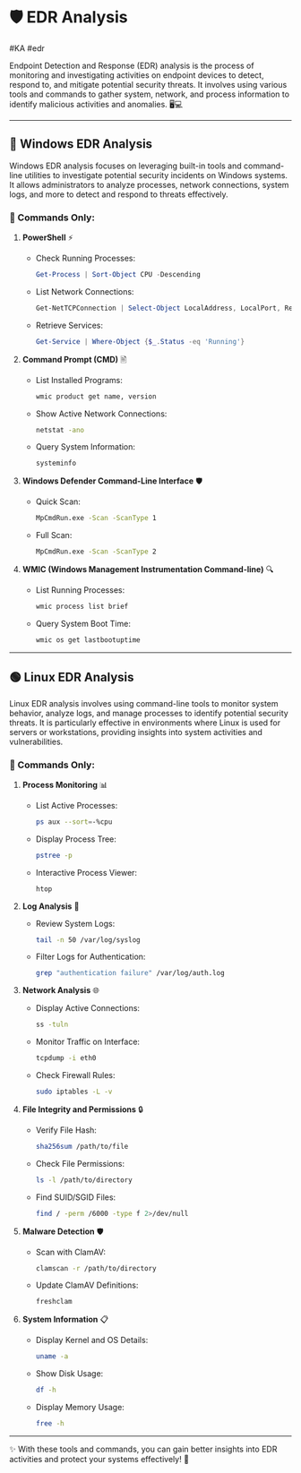 # 🛡️ EDR Analysis
#KA #edr

Endpoint Detection and Response (EDR) analysis is the process of monitoring and investigating activities on endpoint devices to detect, respond to, and mitigate potential security threats. It involves using various tools and commands to gather system, network, and process information to identify malicious activities and anomalies. 🖥️💻

---

## 🔷 Windows EDR Analysis

Windows EDR analysis focuses on leveraging built-in tools and command-line utilities to investigate potential security incidents on Windows systems. It allows administrators to analyze processes, network connections, system logs, and more to detect and respond to threats effectively.

### 🚀 Commands Only:

1. **PowerShell** ⚡
   - Check Running Processes:
     ```powershell
     Get-Process | Sort-Object CPU -Descending
     ```
   - List Network Connections:
     ```powershell
     Get-NetTCPConnection | Select-Object LocalAddress, LocalPort, RemoteAddress, RemotePort, State
     ```
   - Retrieve Services:
     ```powershell
     Get-Service | Where-Object {$_.Status -eq 'Running'}
     ```

2. **Command Prompt (CMD)** 🖹
   - List Installed Programs:
     ```cmd
     wmic product get name, version
     ```
   - Show Active Network Connections:
     ```cmd
     netstat -ano
     ```
   - Query System Information:
     ```cmd
     systeminfo
     ```

3. **Windows Defender Command-Line Interface** 🛡️
   - Quick Scan:
     ```cmd
     MpCmdRun.exe -Scan -ScanType 1
     ```
   - Full Scan:
     ```cmd
     MpCmdRun.exe -Scan -ScanType 2
     ```

4. **WMIC (Windows Management Instrumentation Command-line)** 🔍
   - List Running Processes:
     ```cmd
     wmic process list brief
     ```
   - Query System Boot Time:
     ```cmd
     wmic os get lastbootuptime
     ```

---

## 🟢 Linux EDR Analysis

Linux EDR analysis involves using command-line tools to monitor system behavior, analyze logs, and manage processes to identify potential security threats. It is particularly effective in environments where Linux is used for servers or workstations, providing insights into system activities and vulnerabilities.

### 🚀 Commands Only:

1. **Process Monitoring** 📊
   - List Active Processes:
     ```bash
     ps aux --sort=-%cpu
     ```
   - Display Process Tree:
     ```bash
     pstree -p
     ```
   - Interactive Process Viewer:
     ```bash
     htop
     ```

2. **Log Analysis** 📄
   - Review System Logs:
     ```bash
     tail -n 50 /var/log/syslog
     ```
   - Filter Logs for Authentication:
     ```bash
     grep "authentication failure" /var/log/auth.log
     ```

3. **Network Analysis** 🌐
   - Display Active Connections:
     ```bash
     ss -tuln
     ```
   - Monitor Traffic on Interface:
     ```bash
     tcpdump -i eth0
     ```
   - Check Firewall Rules:
     ```bash
     sudo iptables -L -v
     ```

4. **File Integrity and Permissions** 🔒
   - Verify File Hash:
     ```bash
     sha256sum /path/to/file
     ```
   - Check File Permissions:
     ```bash
     ls -l /path/to/directory
     ```
   - Find SUID/SGID Files:
     ```bash
     find / -perm /6000 -type f 2>/dev/null
     ```

5. **Malware Detection** 🛡️
   - Scan with ClamAV:
     ```bash
     clamscan -r /path/to/directory
     ```
   - Update ClamAV Definitions:
     ```bash
     freshclam
     ```

6. **System Information** 📋
   - Display Kernel and OS Details:
     ```bash
     uname -a
     ```
   - Show Disk Usage:
     ```bash
     df -h
     ```
   - Display Memory Usage:
     ```bash
     free -h
     ```

---

✨ With these tools and commands, you can gain better insights into EDR activities and protect your systems effectively! 💪
